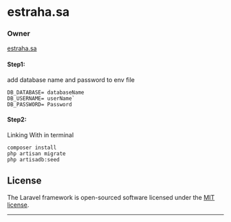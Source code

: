# estraha.sa
### Owner 
[estraha.sa](https://arttime.sa/)

#### Step1:
add database name and password to env file
````
DB_DATABASE= databaseName
DB_USERNAME= userName`
DB_PASSWORD= Password
````

#### Step2:
Linking With in terminal
```
composer install
php artisan migrate
php artisadb:seed
```

## License

The Laravel framework is open-sourced software licensed under the [MIT license](https://opensource.org/licenses/MIT).

-------------

